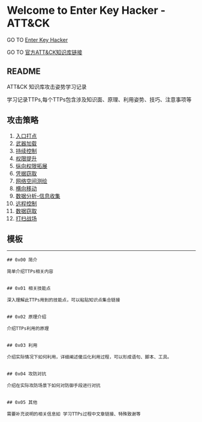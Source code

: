 # Welcome to Enter Key Hacker - ATT&CK

GO TO [Enter Key Hacker](https://enter-hacker.github.io/Enter-Hacker/)

GO TO [官方ATT&CK知识库链接](https://attack.mitre.org/matrices/enterprise/)


## README

ATT&CK 知识库攻击姿势学习记录

学习记录TTPs,每个TTPs包含涉及知识面、原理、利用姿势、技巧、注意事项等


## 攻击策略

1. [入口打点](/Tactics/TA0001/)
2. [武器加载](/Tactics/TA0002/)
3. [持续控制](/Tactics/TA0003/)
4. [权限提升](/Tactics/TA0004/)
5. [纵向权限拓展](/Tactics/TA0005/)
6. [凭据窃取](/Tactics/TA0006/)
7. [网络空间测绘](/Tactics/TA0007/)
8. [横向移动](/Tactics/TA0008/)
9. [数据分析-信息收集](/Tactics/TA0009/)
10. [远程控制](/Tactics/TA0011/)
11. [数据窃取](/Tactics/TA0010/)
12. [打扫战场](/Tactics/TA0040/)


## 模板
---
```
## 0x00 简介

简单介绍TTPs相关内容


## 0x01 相关技能点

深入理解此TTPs用到的技能点，可以粘贴知识点集合链接


## 0x02 原理介绍

介绍TTPs利用的原理


## 0x03 利用

介绍实际情况下如何利用，详细阐述傻瓜化利用过程，可以形成语句、脚本、工具。


## 0x04 攻防对抗

介绍在实际攻防场景下如何对防御手段进行对抗


## 0x05 其他

需要补充说明的相关信息如 学习TTPs过程中文章链接、特殊致谢等
```
